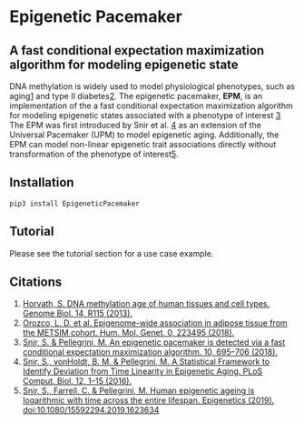 # Epigenetic Pacemaker
## A fast conditional expectation maximization algorithm for modeling epigenetic state

DNA methylation is widely used to model physiological phenotypes, such as 
aging[1](https://doi.org/10.1186/gb-2013-14-10-r115) and type II diabetes[2](https://doi.org/10.1093/hmg/ddy093). 
The epigenetic pacemaker, **EPM**, is an implementation of the a fast conditional expectation maximization algorithm for 
modeling epigenetic states associated with a phenotype of interest [3](https://doi.org/10.2217/epi-2017-0130) The EPM was first introduced by Snir et al. 
[4](https://doi.org/10.1371/journal.pcbi.1005183) as an extension of the Universal Pacemaker (UPM) to model epigenetic aging. Additionally, the EPM can model non-linear 
epigenetic trait associations directly without transformation of the phenotype of interest[5](https://doi.org/10.1080/15592294.2019.1623634).

## Installation

```shell
pip3 install EpigeneticPacemaker
``` 

## Tutorial

Please see the tutorial section for a use case example.


## Citations 

1. [Horvath, S. DNA methylation age of human tissues and cell types. Genome Biol. 14, R115 (2013).](https://doi.org/10.1186/gb-2013-14-10-r115)
2. [Orozco, L. D. et al. Epigenome-wide association in adipose tissue from the METSIM cohort. Hum. Mol. Genet. 0, 223495 (2018).](https://doi.org/10.1093/hmg/ddy093)
3. [Snir, S. & Pellegrini, M. An epigenetic pacemaker is detected via a fast conditional expectation maximization algorithm. 10, 695–706 (2018).](https://doi.org/10.1371/journal.pcbi.1005183)
4. [Snir, S., vonHoldt, B. M. & Pellegrini, M. A Statistical Framework to Identify Deviation from Time Linearity in Epigenetic Aging. PLoS Comput. Biol. 12, 1–15 (2016).](https://doi.org/10.2217/epi-2017-0130)
5. [Snir, S., Farrell, C. & Pellegrini, M. Human epigenetic ageing is logarithmic with time across the entire lifespan. Epigenetics (2019). doi:10.1080/15592294.2019.1623634](https://doi.org/10.1080/15592294.2019.1623634)



